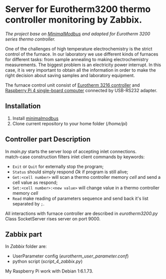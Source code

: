 # Server for Eurotherm3200 thermo controller monitoring by Zabbix.

*The project base on [MinimalModbus](https://github.com/SarathM1/modbus.git) and adapted for Eurotherm 3200 series thermo controller.*

One of the challenges of high temperature electrochemistry is the strict control of the furnace.
In our laboratory we use different kinds of furnaces for different tasks: 
from sample annealing to making electrochemistry measurements. 
The biggest problem is an electricity power interrupt.
In this case, it is very important to obtain all the information in order to make the right decision 
about saving samples and laboratory equipment.

The furnace control unit consist of [Eurotherm 3216 controller](https://www.eurotherm.com/products/temperature-controllers/single-loop-temperature-controllers/3200-temperature-process-controller/) 
and [Raspberry Pi 4 single-board computer](https://www.raspberrypi.com/products/raspberry-pi-4-model-b/) 
connected by USB-RS232 adapter.

## Installation

1. Install [minimalmodbus](https://minimalmodbus.readthedocs.io/en/stable/installation.html)
2. Clone current repository to your home folder (*/home/pi*)

## Controller part Description
In *main.py* starts the server loop of accepting inlet connections. </br>
match-case construction filters inlet client commands by keywords:

 - ```Exit``` or ```Quit``` for externally stop the program;
 - ```Status``` should simply respond *Ok* if program is still alive;
 - ```Get:<cell number>``` will scan a thermo controller memory *cell* and send a cell value as respond;
 - ```Set:<cell number>:<new value>``` will change value in a thermo controller memory *cell*
 - ```Read``` make reading of parameters sequence and send back it's list separated by ```;```.

All interactions with furnace controller are described in *eurotherm3200.py*</br>
Class SocketServer rises server on port 9000. 

## Zabbix part

In *Zabbix* folder are: 
 - UserParameter config (*eurotherm_user_parameter.conf*) 
 - python script (*script_4_zabbix.py*)

My Raspberry Pi work with Debian 1:6.1.73. 